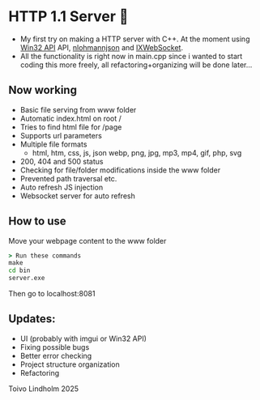 # HTTP 1.1 Server 🦎

- My first try on making a HTTP server with C++. At the moment using [Win32 API](https://learn.microsoft.com/en-us/windows/win32/api/) API, [nlohmannjson](https://github.com/nlohmann/json) and [IXWebSocket](https://github.com/machinezone/IXWebSocket).
- All the functionality is right now in main.cpp since i wanted to start coding this more freely, all refactoring+organizing will be done later...

## Now working
- Basic file serving from www folder
- Automatic index.html on root /
- Tries to find html file for /page
- Supports url parameters
- Multiple file formats
    - html, htm, css, js, json webp, png, jpg, mp3, mp4, gif, php, svg 
- 200, 404 and 500 status
- Checking for file/folder modifications inside the www folder
- Prevented path traversal etc.
- Auto refresh JS injection
- Websocket server for auto refresh

## How to use
Move your webpage content to the www folder
```cmd
> Run these commands
make
cd bin
server.exe
```
Then go to localhost:8081

## Updates:
- UI (probably with imgui or Win32 API)
- Fixing possible bugs
- Better error checking
- Project structure organization
- Refactoring

Toivo Lindholm 2025

